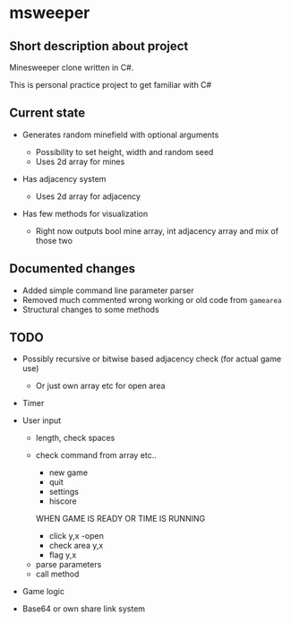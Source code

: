 ﻿# msweeper

## Short description about project
Minesweeper clone written in C#.

This is personal practice project to get familiar with C#

## Current state

* Generates random minefield with optional arguments
    * Possibility to set height, width and random seed 
    * Uses 2d array for mines

* Has adjacency system
    * Uses 2d array for adjacency

* Has few methods for visualization
    * Right now outputs bool mine array, int adjacency array and mix of those two

## Documented changes
* Added simple command line parameter parser
* Removed much commented wrong working or old code from ```gamearea```
* Structural changes to some methods

## TODO
* Possibly recursive or bitwise based adjacency check (for actual game use)
    * Or just own array etc for open area
* Timer
* User input
    
    - length, check spaces
    - check command from array etc..
    
        - new game
        - quit
        - settings
        - hiscore
    
        WHEN GAME IS READY OR TIME IS RUNNING
        - click y,x
            -open
        - check area y,x 
        - flag y,x
     
    * parse parameters
    * call method

* Game logic
* Base64 or own share link system



